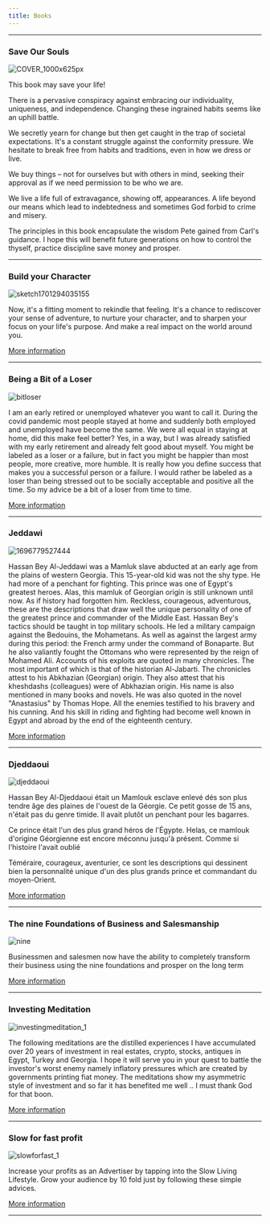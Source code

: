```yaml
---
title: Books 
---
```


---

### Save Our Souls

![COVER_1000x625px](/COVER_1000x625px.jpg)

This book may save your life!

There is a pervasive conspiracy against embracing our individuality, uniqueness, and independence. Changing these ingrained habits seems like an uphill battle.

We secretly yearn for change but then get caught in the trap of societal expectations. It's a constant struggle against the conformity pressure. We hesitate to break free from habits and traditions, even in how we dress or live.

We buy things – not for ourselves but with others in mind, seeking their approval as if we need permission to be who we are.

We live a life full of extravagance, showing off, appearances. A life beyond our means which lead to indebtedness and sometimes God forbid to crime and misery.

The principles in this book encapsulate the wisdom Pete gained from Carl's guidance. I hope this will benefit future generations on how to control the thyself, practice discipline save money and prosper.

---

### Build your Character 

![sketch1701294035155](/sketch1701294035155.jpg)

Now, it's a fitting moment to rekindle that feeling. It's a chance to rediscover your sense of adventure, to nurture your character, and to sharpen your focus on your life's purpose. And make a real impact on the world around you.

[More information](https://www.amazon.com/BUILD-YOUR-CHARACTER-Influence-people-ebook/dp/B0CPJY9LQ8/ref=mp_s_a_1_18?crid=1BJ4I1NKMDWCO&keywords=build+your+character&qid=1702602853&sprefix=build+your+character%2Caps%2C377&sr=8-18)

---

### Being a Bit of a Loser

![bitloser](/bitloser.jpg)

I am an early retired or unemployed whatever you want to call it. During the covid pandemic most people stayed at home and suddenly both employed and unemployed have become the same. We were all equal in staying at home, did this make feel better? Yes, in a way, but I was already satisfied with my early retirement and already felt good about myself. You might be labeled as a loser or a failure, but in fact you might be happier than most people, more creative, more humble. It is really how you define success that makes you a successful person or a failure. I would rather be labeled as a loser than being stressed out to be socially acceptable and positive all the time. So my advice be a bit of a loser from time to time.

[More information](https://www.amazon.com/Being-Loser-KARIM-MEDHAT-METWALLY-ebook/dp/B0B2574BRT/ref=mp_s_a_1_1?crid=1DGP646UM3505&keywords=bit+of+a+loser+karim&qid=1702603133&sprefix=bit+of+a+loser+karim%2Caps%2C344&sr=8-1)

---

### Jeddawi 

![1696779527444](/1696779527444.jpg)

Hassan Bey Al-Jeddawi was a Mamluk slave abducted at an early age from the plains of western Georgia. This 15-year-old kid was not the shy type. He had more of a penchant for fighting. This prince was one of Egypt's greatest heroes. Alas, this mamluk of Georgian origin is still unknown until now. As if history had forgotten him.
Reckless, courageous, adventurous, these are the descriptions that draw well the unique personality of one of the greatest prince and commander of the Middle East. Hassan Bey's tactics should be taught in top military schools. He led a military campaign against the Bedouins, the Mohametans. As well as against the largest army during this period: the French army under the command of Bonaparte. But he also valiantly fought the Ottomans who were represented by the reign of Mohamed Ali. Accounts of his exploits are quoted in many chronicles. The most important of which is that of the historian Al-Jabarti. The chronicles attest to his Abkhazian (Georgian) origin. They also attest that his kheshdashs (colleagues) were of Abkhazian origin. His name is also mentioned in many books and novels. He was also quoted in the novel "Anastasius" by Thomas Hope. All the enemies testified to his bravery and his cunning. And his skill in riding and fighting had become well known in Egypt and abroad by the end of the eighteenth century.

[More information](https://www.amazon.com/Jeddawi-Georgian-Mamluk-KARIM-METWALLY-ebook/dp/B0BQP6NW6K/ref=mp_s_a_1_2?crid=8FJA5LAWS90C&keywords=Jeddawi+karim&qid=1702604449&sprefix=jeddawi+karim%2Caps%2C309&sr=8-2)

---

### Djeddaoui

![djeddaoui](/djeddaoui.jpg)

Hassan Bey Al-Djeddaoui était un Mamlouk esclave enlevé dés son plus tendre âge des plaines de l'ouest de la Géorgie. Ce petit gosse de 15 ans, n'était pas du genre timide. Il avait plutôt un penchant pour les bagarres.

Ce prince était l'un des plus grand héros de l'Égypte. Helas, ce mamlouk d'origine Géorgienne est encore méconnu jusqu'à présent. Comme si l'histoire l'avait oublié

Téméraire, courageux, aventurier, ce sont les descriptions qui dessinent bien la personnalité unique d'un des plus grands prince et commandant du moyen-Orient.

[More information](https://www.amazon.com/DJEDDAOUI-Mamlouk-G%C3%A9orgien-oubli%C3%A9-French-ebook/dp/B09SDN41LD/ref=mp_s_a_1_1?keywords=Djeddaoui&qid=1702562550&sr=8-1)

---

### The nine Foundations of Business and Salesmanship

![nine](/nine.png)

Businessmen and salesmen now have the ability to completely transform their business using the nine foundations and prosper on the long term

[More information](https://www.amazon.com/Nine-Foundations-Business-Salesmanship-Completely-ebook/dp/B09J1L46XC/ref=mp_s_a_1_1?crid=2WP512A1X8SXM&keywords=nine+Foundations+karim&qid=1702603013&sprefix=nine+foundations+karim%2Caps%2C453&sr=8-1)

---

### Investing Meditation

![investingmeditation_1](/investingmeditation_1.jpg)

The following meditations are the distilled experiences I have accumulated over 20 years of investment in real estates, crypto, stocks, antiques in Egypt, Turkey and Georgia. I hope it will serve you in your quest to battle the investor's worst enemy namely inflatory pressures which are created by governments printing fiat money. The meditations show my asymmetric style of investment and so far it has benefited me well .. I must thank God for that boon.

[More information](https://www.amazon.com/Investing-Meditation-KARIM-MEDHAT-METWALLY-ebook/dp/B0B21112FR/ref=mp_s_a_1_1?crid=7R6GBCBCD3Z&keywords=investing+karim+Metwally&qid=1702563493&sprefix=investing+karim+metwally%2Caps%2C1694&sr=8-1)

---

### Slow for fast profit

![slowforfast_1](/slowforfast_1.jpg)

Increase your profits as an Advertiser by tapping into the Slow Living Lifestyle. Grow your audience by 10 fold just by following these simple advices.

[More information](https://www.amazon.com/Slow-Fast-Profits-KARIM-METWALLY-ebook/dp/B09BBH9T52/ref=mp_s_a_1_1?crid=7SPCFIEO4C74&keywords=karim+metwally+slow+for+fast&qid=1702563059&sprefix=karim+metwally+slow+for+fast%2Caps%2C736&sr=8-1)

---